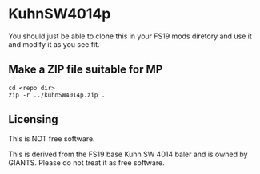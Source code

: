 # KuhnSW4014p

You should just be able to clone this in your FS19 mods diretory and use it
and modify it as you see fit.

## Make a ZIP file suitable for MP
```
cd <repo dir>
zip -r ../kuhnSW4014p.zip .
```

## Licensing

This is NOT free software.

This is derived from the FS19 base Kuhn SW 4014 baler and is owned by GIANTS.  Please do not treat it as free software.

